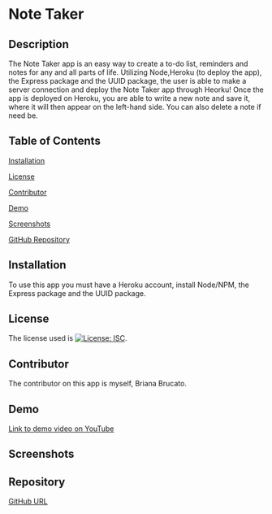 # Note Taker

## Description
The Note Taker app is an easy way to create a to-do list, reminders and notes for any and all parts of life. Utilizing Node,Heroku (to deploy the app), the Express package and the UUID package, the user is able to make a server connection and deploy the Note Taker app through Heorku! Once the app is deployed on Heroku, you are able to write a new note and save it, where it will then appear on the left-hand side. You can also delete a note if need be. 

## Table of Contents
[Installation](#installation)

[License](#license)

[Contributor](#contributor)

[Demo](#demo)

[Screenshots](#screenshots)

[GitHub Repository](#repository)

## Installation
To use this app you must have a Heroku account, install Node/NPM, the Express package and the UUID package.

## License
The license used is [![License: ISC](https://img.shields.io/badge/License-ISC-blue.svg)](https://opensource.org/licenses/ISC).

## Contributor
The contributor on this app is myself, Briana Brucato.

## Demo
[Link to demo video on YouTube]()

## Screenshots


## Repository
[GitHub URL](https://github.com/bebrucato/note-taker)